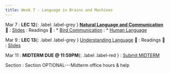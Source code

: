 ```yaml
---
title: Week 7 - Language in Brains and Machines
---
```


Mar 7
: **LEC 12**{: .label .label-grey } **[Natural Language and Communication](https://harvard.hosted.panopto.com/Panopto/Pages/Viewer.aspx?id=2bb90c3f-6ff6-452f-ada7-ae2b0161244d)** 🎥
    : [Slides](https://canvas.harvard.edu/files/14511816/download?download_frd=1)
: Readings 📖
: * [Bird Communication](https://canvas.harvard.edu/files/14511812/download?download_frd=1)
: * [Human Language](https://canvas.harvard.edu/files/14511810/download?download_frd=1)

Mar 9
:  **LEC 13**{: .label .label-grey } [Understanding Language](#) 🎥
: Readings 📖
    : [Slides]()
    
Mar 11
:  **MIDTERM DUE @ 11:59PM**{: .label .label-red }
    : [Submit MIDTERM](https://canvas.harvard.edu/courses/97916/assignments/532853)

Section
: Section OPTIONAL---Midterm office hours & help
